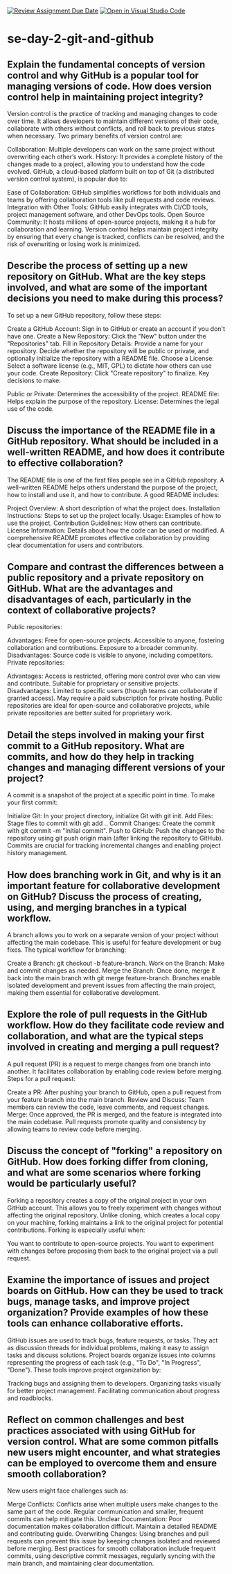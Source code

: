 [![Review Assignment Due Date](https://classroom.github.com/assets/deadline-readme-button-22041afd0340ce965d47ae6ef1cefeee28c7c493a6346c4f15d667ab976d596c.svg)](https://classroom.github.com/a/8wgCKhpZ)
[![Open in Visual Studio Code](https://classroom.github.com/assets/open-in-vscode-2e0aaae1b6195c2367325f4f02e2d04e9abb55f0b24a779b69b11b9e10269abc.svg)](https://classroom.github.com/online_ide?assignment_repo_id=16229903&assignment_repo_type=AssignmentRepo)
# se-day-2-git-and-github
## Explain the fundamental concepts of version control and why GitHub is a popular tool for managing versions of code. How does version control help in maintaining project integrity?
Version control is the practice of tracking and managing changes to code over time. It allows developers to maintain different versions of their code, collaborate with others without conflicts, and roll back to previous states when necessary. Two primary benefits of version control are:

Collaboration: Multiple developers can work on the same project without overwriting each other’s work.
History: It provides a complete history of the changes made to a project, allowing you to understand how the code evolved.
GitHub, a cloud-based platform built on top of Git (a distributed version control system), is popular due to:

Ease of Collaboration: GitHub simplifies workflows for both individuals and teams by offering collaboration tools like pull requests and code reviews.
Integration with Other Tools: GitHub easily integrates with CI/CD tools, project management software, and other DevOps tools.
Open Source Community: It hosts millions of open-source projects, making it a hub for collaboration and learning.
Version control helps maintain project integrity by ensuring that every change is tracked, conflicts can be resolved, and the risk of overwriting or losing work is minimized.

## Describe the process of setting up a new repository on GitHub. What are the key steps involved, and what are some of the important decisions you need to make during this process?
To set up a new GitHub repository, follow these steps:

Create a GitHub Account: Sign in to GitHub or create an account if you don't have one.
Create a New Repository: Click the "New" button under the "Repositories" tab.
Fill in Repository Details: Provide a name for your repository. Decide whether the repository will be public or private, and optionally initialize the repository with a README file.
Choose a License: Select a software license (e.g., MIT, GPL) to dictate how others can use your code.
Create Repository: Click "Create repository" to finalize.
Key decisions to make:

Public or Private: Determines the accessibility of the project.
README file: Helps explain the purpose of the repository.
License: Determines the legal use of the code.

## Discuss the importance of the README file in a GitHub repository. What should be included in a well-written README, and how does it contribute to effective collaboration?
The README file is one of the first files people see in a GitHub repository. A well-written README helps others understand the purpose of the project, how to install and use it, and how to contribute. A good README includes:

Project Overview: A short description of what the project does.
Installation Instructions: Steps to set up the project locally.
Usage: Examples of how to use the project.
Contribution Guidelines: How others can contribute.
License Information: Details about how the code can be used or modified.
A comprehensive README promotes effective collaboration by providing clear documentation for users and contributors.

## Compare and contrast the differences between a public repository and a private repository on GitHub. What are the advantages and disadvantages of each, particularly in the context of collaborative projects?

Public repositories:

Advantages:
Free for open-source projects.
Accessible to anyone, fostering collaboration and contributions.
Exposure to a broader community.
Disadvantages:
Source code is visible to anyone, including competitors.
Private repositories:

Advantages:
Access is restricted, offering more control over who can view and contribute.
Suitable for proprietary or sensitive projects.
Disadvantages:
Limited to specific users (though teams can collaborate if granted access).
May require a paid subscription for private hosting.
Public repositories are ideal for open-source and collaborative projects, while private repositories are better suited for proprietary work.

## Detail the steps involved in making your first commit to a GitHub repository. What are commits, and how do they help in tracking changes and managing different versions of your project?
A commit is a snapshot of the project at a specific point in time. To make your first commit:

Initialize Git: In your project directory, initialize Git with git init.
Add Files: Stage files to commit with git add ..
Commit Changes: Create the commit with git commit -m "Initial commit".
Push to GitHub: Push the changes to the repository using git push origin main (after linking the repository to GitHub).
Commits are crucial for tracking incremental changes and enabling project history management.

## How does branching work in Git, and why is it an important feature for collaborative development on GitHub? Discuss the process of creating, using, and merging branches in a typical workflow.
A branch allows you to work on a separate version of your project without affecting the main codebase. This is useful for feature development or bug fixes. The typical workflow for branching:

Create a Branch: git checkout -b feature-branch.
Work on the Branch: Make and commit changes as needed.
Merge the Branch: Once done, merge it back into the main branch with git merge feature-branch.
Branches enable isolated development and prevent issues from affecting the main project, making them essential for collaborative development.

## Explore the role of pull requests in the GitHub workflow. How do they facilitate code review and collaboration, and what are the typical steps involved in creating and merging a pull request?
A pull request (PR) is a request to merge changes from one branch into another. It facilitates collaboration by enabling code review before merging. Steps for a pull request:

Create a PR: After pushing your branch to GitHub, open a pull request from your feature branch into the main branch.
Review and Discuss: Team members can review the code, leave comments, and request changes.
Merge: Once approved, the PR is merged, and the feature is integrated into the main codebase.
Pull requests promote quality and consistency by allowing teams to review code before merging.

## Discuss the concept of "forking" a repository on GitHub. How does forking differ from cloning, and what are some scenarios where forking would be particularly useful?
Forking a repository creates a copy of the original project in your own GitHub account. This allows you to freely experiment with changes without affecting the original repository. Unlike cloning, which creates a local copy on your machine, forking maintains a link to the original project for potential contributions. Forking is especially useful when:

You want to contribute to open-source projects.
You want to experiment with changes before proposing them back to the original project via a pull request.

## Examine the importance of issues and project boards on GitHub. How can they be used to track bugs, manage tasks, and improve project organization? Provide examples of how these tools can enhance collaborative efforts.
GitHub issues are used to track bugs, feature requests, or tasks. They act as discussion threads for individual problems, making it easy to assign tasks and discuss solutions. Project boards organize issues into columns representing the progress of each task (e.g., "To Do", "In Progress", "Done"). These tools improve project organization by:

Tracking bugs and assigning them to developers.
Organizing tasks visually for better project management.
Facilitating communication about progress and roadblocks.

## Reflect on common challenges and best practices associated with using GitHub for version control. What are some common pitfalls new users might encounter, and what strategies can be employed to overcome them and ensure smooth collaboration?
New users might face challenges such as:

Merge Conflicts: Conflicts arise when multiple users make changes to the same part of the code. Regular communication and smaller, frequent commits can help mitigate this.
Unclear Documentation: Poor documentation makes collaboration difficult. Maintain a detailed README and contributing guide.
Overwriting Changes: Using branches and pull requests can prevent this issue by keeping changes isolated and reviewed before merging.
Best practices for smooth collaboration include frequent commits, using descriptive commit messages, regularly syncing with the main branch, and maintaining clear documentation.
